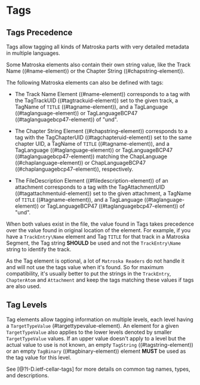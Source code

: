 # Tags

## Tags Precedence

Tags allow tagging all kinds of Matroska parts with very detailed metadata in multiple languages.

Some Matroska elements also contain their own string value, like the Track Name ((#name-element)) or the Chapter String ((#chapstring-element)).

The following Matroska elements can also be defined with tags:

* The Track Name Element ((#name-element)) corresponds to a tag with the TagTrackUID ((#tagtrackuid-element)) set to the given track, a TagName of `TITLE` ((#tagname-element)), and a TagLanguage ((#taglanguage-element)) or TagLanguageBCP47 ((#taglanguagebcp47-element)) of "und".

* The Chapter String Element ((#chapstring-element)) corresponds to a tag with the TagChapterUID ((#tagchapteruid-element)) set to the same chapter UID, a TagName of `TITLE` ((#tagname-element)), and a TagLanguage ((#taglanguage-element)) or TagLanguageBCP47 ((#taglanguagebcp47-element)) matching the ChapLanguage ((#chaplanguage-element)) or ChapLanguageBCP47 ((#chaplanguagebcp47-element)), respectively.

* The FileDescription Element ((#filedescription-element)) of an attachment corresponds to a tag with the TagAttachmentUID ((#tagattachmentuid-element)) set to the given attachment, a TagName of `TITLE` ((#tagname-element)), and a TagLanguage ((#taglanguage-element)) or TagLanguageBCP47 ((#taglanguagebcp47-element)) of "und".

When both values exist in the file, the value found in Tags takes precedence over the value found in original location of the element.
For example, if you have a `TrackEntry\Name` element and Tag `TITLE` for that track in a Matroska Segment, the Tag string **SHOULD** be used and not the `TrackEntry\Name` string to identify the track.

As the Tag element is optional, a lot of `Matroska Readers` do not handle it and will not use the tags value when it's found.
So for maximum compatibility, it's usually better to put the strings in the `TrackEntry`, `ChapterAtom` and `Attachment`
and keep the tags matching these values if tags are also used.

## Tag Levels

Tag elements allow tagging information on multiple levels, each level having a `TargetTypeValue` (#targettypevalue-element).
An element for a given `TargetTypeValue` also applies to the lower levels denoted by smaller `TargetTypeValue` values. If an upper value
doesn't apply to a level but the actual value to use is not known,
an empty `TagString` ((#tagstring-element)) or an empty `TagBinary` ((#tagbinary-element)) element **MUST** be used as the tag value for this level.

See [@?I-D.ietf-cellar-tags] for more details on common tag names, types, and descriptions.

